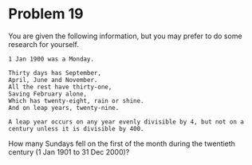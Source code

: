 # Problem 19
You are given the following information, but you may prefer to do some research for yourself.

    1 Jan 1900 was a Monday.
    
	Thirty days has September,
    April, June and November.
    All the rest have thirty-one,
    Saving February alone,
    Which has twenty-eight, rain or shine.
    And on leap years, twenty-nine.
    
	A leap year occurs on any year evenly divisible by 4, but not on a century unless it is divisible by 400.

How many Sundays fell on the first of the month during the twentieth century (1 Jan 1901 to 31 Dec 2000)?
